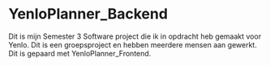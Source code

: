 # YenloPlanner_Backend
Dit is mijn Semester 3 Software project die ik in opdracht heb gemaakt voor Yenlo.
Dit is een groepsproject en hebben meerdere mensen aan gewerkt.
Dit is gepaard met YenloPlanner_Frontend.
